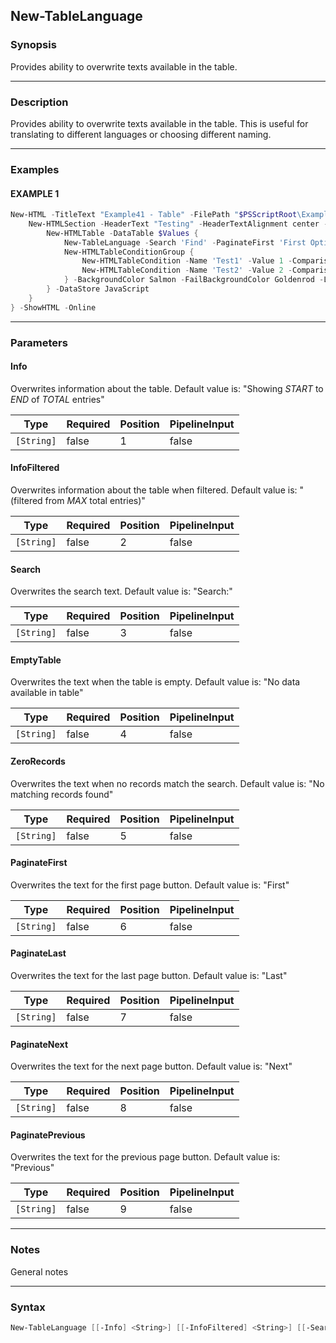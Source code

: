 New-TableLanguage
-----------------




### Synopsis
Provides ability to overwrite texts available in the table.



---


### Description

Provides ability to overwrite texts available in the table. This is useful for translating to different languages or choosing different naming.



---


### Examples
#### EXAMPLE 1
```PowerShell
New-HTML -TitleText "Example41 - Table" -FilePath "$PSScriptRoot\Example41.html" {
    New-HTMLSection -HeaderText "Testing" -HeaderTextAlignment center -Content {
        New-HTMLTable -DataTable $Values {
            New-TableLanguage -Search 'Find' -PaginateFirst 'First Option' -EmptyTable 'No data in the table'
            New-HTMLTableConditionGroup {
                New-HTMLTableCondition -Name 'Test1' -Value 1 -ComparisonType number
                New-HTMLTableCondition -Name 'Test2' -Value 2 -ComparisonType number
            } -BackgroundColor Salmon -FailBackgroundColor Goldenrod -Logic OR -HighlightHeaders 'Test1', 'Test2', 'DisplayName', 'DomainName'
        } -DataStore JavaScript
    }
} -ShowHTML -Online
```



---


### Parameters
#### **Info**

Overwrites information about the table. Default value is: "Showing _START_ to _END_ of _TOTAL_ entries"






|Type      |Required|Position|PipelineInput|
|----------|--------|--------|-------------|
|`[String]`|false   |1       |false        |



#### **InfoFiltered**

Overwrites information about the table when filtered. Default value is: "(filtered from _MAX_ total entries)"






|Type      |Required|Position|PipelineInput|
|----------|--------|--------|-------------|
|`[String]`|false   |2       |false        |



#### **Search**

Overwrites the search text. Default value is: "Search:"






|Type      |Required|Position|PipelineInput|
|----------|--------|--------|-------------|
|`[String]`|false   |3       |false        |



#### **EmptyTable**

Overwrites the text when the table is empty. Default value is: "No data available in table"






|Type      |Required|Position|PipelineInput|
|----------|--------|--------|-------------|
|`[String]`|false   |4       |false        |



#### **ZeroRecords**

Overwrites the text when no records match the search. Default value is: "No matching records found"






|Type      |Required|Position|PipelineInput|
|----------|--------|--------|-------------|
|`[String]`|false   |5       |false        |



#### **PaginateFirst**

Overwrites the text for the first page button. Default value is: "First"






|Type      |Required|Position|PipelineInput|
|----------|--------|--------|-------------|
|`[String]`|false   |6       |false        |



#### **PaginateLast**

Overwrites the text for the last page button. Default value is: "Last"






|Type      |Required|Position|PipelineInput|
|----------|--------|--------|-------------|
|`[String]`|false   |7       |false        |



#### **PaginateNext**

Overwrites the text for the next page button. Default value is: "Next"






|Type      |Required|Position|PipelineInput|
|----------|--------|--------|-------------|
|`[String]`|false   |8       |false        |



#### **PaginatePrevious**

Overwrites the text for the previous page button. Default value is: "Previous"






|Type      |Required|Position|PipelineInput|
|----------|--------|--------|-------------|
|`[String]`|false   |9       |false        |





---


### Notes
General notes



---


### Syntax
```PowerShell
New-TableLanguage [[-Info] <String>] [[-InfoFiltered] <String>] [[-Search] <String>] [[-EmptyTable] <String>] [[-ZeroRecords] <String>] [[-PaginateFirst] <String>] [[-PaginateLast] <String>] [[-PaginateNext] <String>] [[-PaginatePrevious] <String>] [<CommonParameters>]
```
